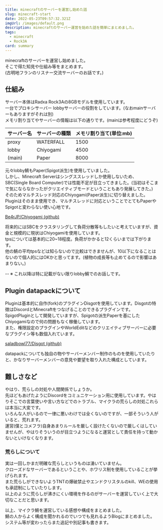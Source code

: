 ```yaml
---
title: minecraftのサーバーを運営し始めた話
slug: minecraft-start
date: 2022-05-23T09:57:32.321Z
imgUrl: /images/default.png
description: minecraftのサーバー運営を始めた話を簡単にまとめました。
tags:
  - minecraft
  - Rock3A
card: summary
---
```

minecraftのサーバーを運営し始めました。  
そこで得た知見や仕組み等をまとめます。  
(古明地フランのリスナー交流サーバーのお話です。)

## 仕組み
サーバー本体はRadxa Rock3Aの8GBモデルを使用しています。  
一台でプロキシサーバー lobbyサーバーの役割をしています。(なおmainサーバーもありますがそれは別)  
メモリ割り当てやサーバーの情報は以下の通りです。(mainは参考程度にどうぞ)

|サーバー名|サーバーの種類|メモリ割り当て(単位:mb)|
|---|---|---|
|proxy|WATERFALL|1500|
|lobby|Chiyogami|4500|
|(main)|Paper|8000|

元々lobby鯖もPaper(Spigot派生)を使用していました。  
しかし、Minecraft Serverはシングススレッドしか使用しないため、SBC(Single Board Computer)では性能不足が目立ってきました。(当初はそこまで気にならなかったがクリエイティブモードということもあり発展してきた。)  
そのためマルチスレッド対応のChiyogami(Paper派生)に切り替えました。  
Pluginはそのまま使用でき、マルチスレッドに対応ということでとてもPaperやSpigotと変わらない使い心地です。

[Be4rJP/Chiyogami (github)](https://github.com/Be4rJP/Chiyogami)

将来的にはSBCをクラスタリングして負荷分散等もしたいと考えていますが、資金と規模的に現状はChiyogamiを使用しています。  
tpsについては基本的に20~18程度。負荷がかかると12くらいまでは下がります。  
他の鯖の平均tpsなどは知らないので比較はできませんが、10以下になることはないので個人的にはOKかと思ってます。(植物の成長等も止めてるので影響はあまりない。)

--
※ これ以降は特に記載がない限りlobby鯖でのお話しです。

## Plugin datapackについて
Pluginは基本的に自作(fork)のプラグインDisgotを使用しています。Disgotの特徴はDiscordとMinecraftをつなげることのできるプラグインです。  
SpigotPluginとして開発していますが、Spigotの派生Paperを基にしたChiyogamiなので何の問題もなく稼働しています。  
また、権限設定のプラグインやWorldEditなどのクリエイティブサーバーに必要なプラグイン等も数個入れています。

[saladbowl77/Disgot (github)](https://github.com/saladbowl77/Disgot)

datapackについても独自の物やサーバーメンバー制作のものを使用していたりと、かなりサーバーメンバーの意見や要望を取り入れた構成としています。

## 難しさなど
やはり、荒らしの対処や人間関係でしょうか。  
先ほどもあげたようにDiscordをコミュニケーション用に使用しています。やはりそこでの言葉使いや言い方などでのトラブル、マイクラの荒らしの対処これらは本当に大変です。  
いろんな人がいるので一律に悪いわけでは全くないのですが、一部そういう人がいると、荒れます。  
運営(僕とコメフラ)自身あまりルールを厳しく設けたくないので厳しくはしていませんが、やはりそういうのが目立つようになると運営として責任を持って動かないといけなくなります。

### 荒らしについて
実は一回しかまだ明確な荒らしというものは湧いていません。  
クローズドなサーバーであるということや、ホワリス制を使用していることが挙げられます。  
また荒らしができないようTNTの爆破禁止やエンドクリスタルのkill、WEの使用も承認制にしていたりします。  
以上のように荒らしが沸きにくい環境を作るのがサーバーを運営していく上で大切なことだと思います。

以上、マイクラ鯖を運営している感想や構成をまとめました。  
鯖の人からよく構成を聞かれるのでいつでも見れるようBlogにまとめました。  
システム等が変わったらまた追記や別記事も書きます。